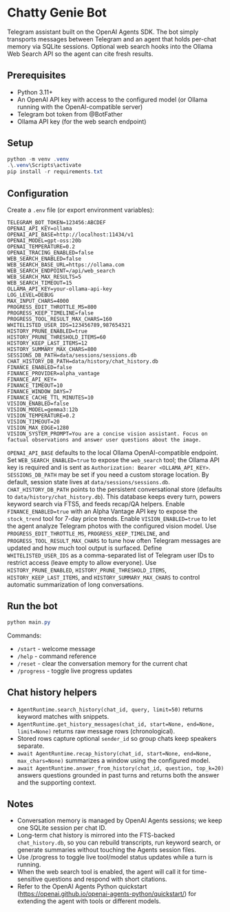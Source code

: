 # Chatty Genie Bot

Telegram assistant built on the OpenAI Agents SDK. The bot simply transports messages between Telegram and an agent that holds per-chat memory via SQLite sessions. Optional web search hooks into the Ollama Web Search API so the agent can cite fresh results.

## Prerequisites
- Python 3.11+
- An OpenAI API key with access to the configured model (or Ollama running with the OpenAI-compatible server)
- Telegram bot token from @BotFather
- Ollama API key (for the web search endpoint)

## Setup
```powershell
python -m venv .venv
.\.venv\Scripts\activate
pip install -r requirements.txt
```

## Configuration
Create a `.env` file (or export environment variables):
```text
TELEGRAM_BOT_TOKEN=123456:ABCDEF
OPENAI_API_KEY=ollama
OPENAI_API_BASE=http://localhost:11434/v1
OPENAI_MODEL=gpt-oss:20b
OPENAI_TEMPERATURE=0.2
OPENAI_TRACING_ENABLED=false
WEB_SEARCH_ENABLED=false
WEB_SEARCH_BASE_URL=https://ollama.com
WEB_SEARCH_ENDPOINT=/api/web_search
WEB_SEARCH_MAX_RESULTS=5
WEB_SEARCH_TIMEOUT=15
OLLAMA_API_KEY=your-ollama-api-key
LOG_LEVEL=DEBUG
MAX_INPUT_CHARS=4000
PROGRESS_EDIT_THROTTLE_MS=800
PROGRESS_KEEP_TIMELINE=false
PROGRESS_TOOL_RESULT_MAX_CHARS=160
WHITELISTED_USER_IDS=123456789,987654321
HISTORY_PRUNE_ENABLED=true
HISTORY_PRUNE_THRESHOLD_ITEMS=60
HISTORY_KEEP_LAST_ITEMS=12
HISTORY_SUMMARY_MAX_CHARS=800
SESSIONS_DB_PATH=data/sessions/sessions.db
CHAT_HISTORY_DB_PATH=data/history/chat_history.db
FINANCE_ENABLED=false
FINANCE_PROVIDER=alpha_vantage
FINANCE_API_KEY=
FINANCE_TIMEOUT=10
FINANCE_WINDOW_DAYS=7
FINANCE_CACHE_TTL_MINUTES=10
VISION_ENABLED=false
VISION_MODEL=gemma3:12b
VISION_TEMPERATURE=0.2
VISION_TIMEOUT=20
VISION_MAX_EDGE=1280
VISION_SYSTEM_PROMPT=You are a concise vision assistant. Focus on factual observations and answer user questions about the image.
```

`OPENAI_API_BASE` defaults to the local Ollama OpenAI-compatible endpoint. Set `WEB_SEARCH_ENABLED=true` to expose the `web_search` tool; the Ollama API key is required and is sent as `Authorization: Bearer <OLLAMA_API_KEY>`.
`SESSIONS_DB_PATH` may be set if you need a custom storage location. By default, session state lives at `data/sessions/sessions.db`.
`CHAT_HISTORY_DB_PATH` points to the persistent conversational store (defaults to `data/history/chat_history.db`). This database keeps every turn, powers keyword search via FTS5, and feeds recap/QA helpers.
Enable `FINANCE_ENABLED=true` with an Alpha Vantage API key to expose the `stock_trend` tool for 7-day price trends.
Enable `VISION_ENABLED=true` to let the agent analyze Telegram photos with the configured vision model.
Use `PROGRESS_EDIT_THROTTLE_MS`, `PROGRESS_KEEP_TIMELINE`, and `PROGRESS_TOOL_RESULT_MAX_CHARS` to tune how often Telegram messages are updated and how much tool output is surfaced. Define `WHITELISTED_USER_IDS` as a comma-separated list of Telegram user IDs to restrict access (leave empty to allow everyone). Use `HISTORY_PRUNE_ENABLED`, `HISTORY_PRUNE_THRESHOLD_ITEMS`, `HISTORY_KEEP_LAST_ITEMS`, and `HISTORY_SUMMARY_MAX_CHARS` to control automatic summarization of long conversations.

## Run the bot
```powershell
python main.py
```

Commands:
- `/start` - welcome message
- `/help` - command reference
- `/reset` - clear the conversation memory for the current chat
- `/progress` - toggle live progress updates

## Chat history helpers
- `AgentRuntime.search_history(chat_id, query, limit=50)` returns keyword matches with snippets.
- `AgentRuntime.get_history_messages(chat_id, start=None, end=None, limit=None)` returns raw message rows (chronological).
- Stored rows capture optional `sender_id` so group chats keep speakers separate.
- `await AgentRuntime.recap_history(chat_id, start=None, end=None, max_chars=None)` summarizes a window using the configured model.
- `await AgentRuntime.answer_from_history(chat_id, question, top_k=20)` answers questions grounded in past turns and returns both the answer and the supporting context.

## Notes
- Conversation memory is managed by OpenAI Agents sessions; we keep one SQLite session per chat ID.
- Long-term chat history is mirrored into the FTS-backed `chat_history.db`, so you can rebuild transcripts, run keyword search, or generate summaries without touching the Agents session files.
- Use /progress to toggle live tool/model status updates while a turn is running.
- When the web search tool is enabled, the agent will call it for time-sensitive questions and respond with short citations.
- Refer to the OpenAI Agents Python quickstart (https://openai.github.io/openai-agents-python/quickstart/) for extending the agent with tools or different models.
